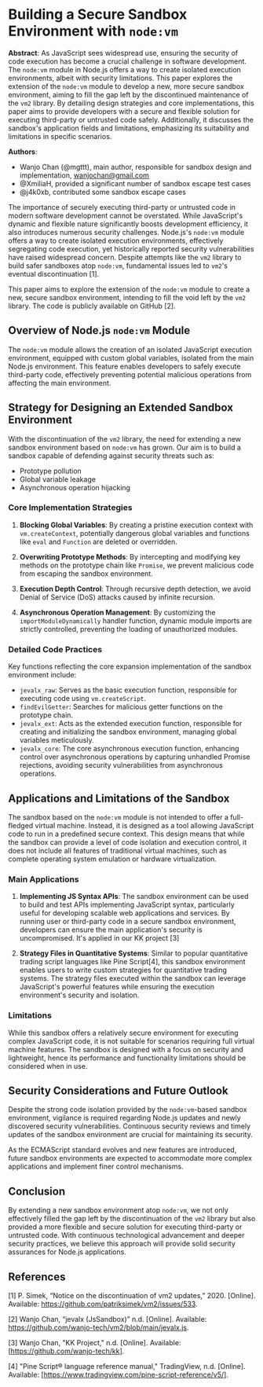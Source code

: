 # Building a Secure Sandbox Environment with `node:vm`

**Abstract**: As JavaScript sees widespread use, ensuring the security of code execution has become a crucial challenge in software development. The `node:vm` module in Node.js offers a way to create isolated execution environments, albeit with security limitations. This paper explores the extension of the `node:vm` module to develop a new, more secure sandbox environment, aiming to fill the gap left by the discontinued maintenance of the `vm2` library. By detailing design strategies and core implementations, this paper aims to provide developers with a secure and flexible solution for executing third-party or untrusted code safely. Additionally, it discusses the sandbox's application fields and limitations, emphasizing its suitability and limitations in specific scenarios.

**Authors**:
- Wanjo Chan (@mgttt), main author, responsible for sandbox design and implementation, wanjochan@gmail.com
- @XmiliaH, provided a significant number of sandbox escape test cases
- @j4k0xb, contributed some sandbox escape cases

The importance of securely executing third-party or untrusted code in modern software development cannot be overstated. While JavaScript's dynamic and flexible nature significantly boosts development efficiency, it also introduces numerous security challenges. Node.js's `node:vm` module offers a way to create isolated execution environments, effectively segregating code execution, yet historically reported security vulnerabilities have raised widespread concern. Despite attempts like the `vm2` library to build safer sandboxes atop `node:vm`, fundamental issues led to `vm2`'s eventual discontinuation [1].

This paper aims to explore the extension of the `node:vm` module to create a new, secure sandbox environment, intending to fill the void left by the `vm2` library. The code is publicly available on GitHub [2].

## Overview of Node.js `node:vm` Module

The `node:vm` module allows the creation of an isolated JavaScript execution environment, equipped with custom global variables, isolated from the main Node.js environment. This feature enables developers to safely execute third-party code, effectively preventing potential malicious operations from affecting the main environment.

## Strategy for Designing an Extended Sandbox Environment

With the discontinuation of the `vm2` library, the need for extending a new sandbox environment based on `node:vm` has grown. Our aim is to build a sandbox capable of defending against security threats such as:

- Prototype pollution
- Global variable leakage
- Asynchronous operation hijacking

### Core Implementation Strategies

1. **Blocking Global Variables**: By creating a pristine execution context with `vm.createContext`, potentially dangerous global variables and functions like `eval` and `Function` are deleted or overridden.

2. **Overwriting Prototype Methods**: By intercepting and modifying key methods on the prototype chain like `Promise`, we prevent malicious code from escaping the sandbox environment.

3. **Execution Depth Control**: Through recursive depth detection, we avoid Denial of Service (DoS) attacks caused by infinite recursion.

4. **Asynchronous Operation Management**: By customizing the `importModuleDynamically` handler function, dynamic module imports are strictly controlled, preventing the loading of unauthorized modules.

### Detailed Code Practices

Key functions reflecting the core expansion implementation of the sandbox environment include:

- `jevalx_raw`: Serves as the basic execution function, responsible for executing code using `vm.createScript`.
- `findEvilGetter`: Searches for malicious getter functions on the prototype chain.
- `jevalx_ext`: Acts as the extended execution function, responsible for creating and initializing the sandbox environment, managing global variables meticulously.
- `jevalx_core`: The core asynchronous execution function, enhancing control over asynchronous operations by capturing unhandled Promise rejections, avoiding security vulnerabilities from asynchronous operations.

## Applications and Limitations of the Sandbox

The sandbox based on the `node:vm` module is not intended to offer a full-fledged virtual machine. Instead, it is designed as a tool allowing JavaScript code to run in a predefined secure context. This design means that while the sandbox can provide a level of code isolation and execution control, it does not include all features of traditional virtual machines, such as complete operating system emulation or hardware virtualization.

### Main Applications

1. **Implementing JS Syntax APIs**: The sandbox environment can be used to build and test APIs implementing JavaScript syntax, particularly useful for developing scalable web applications and services. By running user or third-party code in a secure sandbox environment, developers can ensure the main application's security is uncompromised.  It's applied in our KK project [3]

2. **Strategy Files in Quantitative Systems**: Similar to popular quantitative trading script languages like Pine Script[4], this sandbox environment enables users to write custom strategies for quantitative trading systems. The strategy files executed within the sandbox can leverage JavaScript's powerful features while ensuring the execution environment's security and isolation.

### Limitations

While this sandbox offers a relatively secure environment for executing complex JavaScript code, it is not suitable for scenarios requiring full virtual machine features. The sandbox is designed with a focus on security and lightweight, hence its performance and functionality limitations should be considered when in use.

## Security Considerations and Future Outlook

Despite the strong code isolation provided by the `node:vm`-based sandbox environment, vigilance is required regarding Node.js updates and newly discovered security vulnerabilities. Continuous security reviews and timely updates of the sandbox environment are crucial for maintaining its security.

As the ECMAScript standard evolves and new features are introduced, future sandbox environments are expected to accommodate more complex applications and implement finer control mechanisms.

## Conclusion

By extending a new sandbox environment atop `node:vm`, we not only effectively filled the gap left by the discontinuation of the `vm2` library but also provided a more flexible and secure solution for executing third-party or untrusted code. With continuous technological advancement and deeper security practices, we believe this approach will provide solid security assurances for Node.js applications.

## References

[1] P. Simek, “Notice on the discontinuation of vm2 updates,” 2020. [Online]. Available: https://github.com/patriksimek/vm2/issues/533.

[2] Wanjo Chan, “jevalx (JsSandbox)” n.d. [Online]. Available: https://github.com/wanjo-tech/vm2/blob/main/jevalx.js.

[3] Wanjo Chan, "KK Project," n.d. [Online]. Available: [https://github.com/wanjo-tech/kk].

[4] "Pine Script® language reference manual," TradingView, n.d. [Online]. Available: [https://www.tradingview.com/pine-script-reference/v5/].


